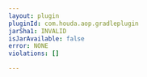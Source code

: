 ```yaml
---
layout: plugin
pluginId: com.houda.aop.gradleplugin
jarSha1: INVALID
isJarAvailable: false
error: NONE
violations: []

---
```

